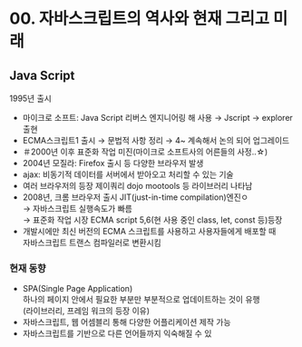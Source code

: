 # 00. 자바스크립트의 역사와 현재 그리고 미래

## Java Script

1995년 출시

* 마이크로 소프트: Java Script 리버스 엔지니어링 해 사용 → Jscript → explorer 출현
* ECMA스크립트1 출시 → 문법적 사항 정리 → 4\~ 계속해서 논의 되어 업그레이드&#x20;
* ＃2000년 이후 표준화 작업 미진(마이크로 소프트사의 어른들의 사정..☆)
* 2004년 모질라: Firefox 출시 등 다양한 브라우저 발생
* ajax: 비동기적 데이터를 서버에서 받아오고 처리할 수 있는 기술
* 여러 브라우저의 등장 제이쿼리 dojo mootools 등 라이브러리 나타남
* 2008년, 크롬 브라우저 출시 JIT(just-in-time compilation)엔진ㅇ\
  → 자바스크립트 실행속도가 빠름\
  → 표준화 작업 시장 ECMA script 5,6(현 사용 중인 class, let, const 등)등장
* 개발시에만 최신 버전의 ECMA 스크립트를 사용하고 사용자들에게 배포할 때 \
  자바스크립트 트랜스 컴파일러로 변환시킴

### 현재 동향

* SPA(Single Page Application)\
  하나의 페이지 안에서 필요한 부분만 부분적으로 업데이트하는 것이 유행\
  (라이브러리, 프레임 워크의 등장 이유)
* 자바스크립트, 웹 어셈블리 통해 다양한 어플리케이션 제작 가능
* 자바스크립트를 기반으로 다른 언어들까지 익숙해질 수 있



&#x20;



